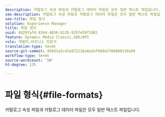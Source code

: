 ```yaml
---
description: 카탈로그 속성 파일과 카탈로그 데이터 파일은 모두 일반 텍스트 파일입니다.
seo-description: 카탈로그 속성 파일과 카탈로그 데이터 파일은 모두 일반 텍스트 파일입니다.
seo-title: 파일 형식
solution: Experience Manager
title: 파일 형식
uuid: dd297afd-8344-4656-b135-925fe59f1981
feature: Dynamic Media Classic,SDK/API
role: 개발자,비즈니스 전문가
translation-type: tm+mt
source-git-commit: 469d1a5c43a972116a8a2efb0de5708800130a99
workflow-type: tm+mt
source-wordcount: '50'
ht-degree: 12%

---
```



# 파일 형식{#file-formats}

카탈로그 속성 파일과 카탈로그 데이터 파일은 모두 일반 텍스트 파일입니다.

